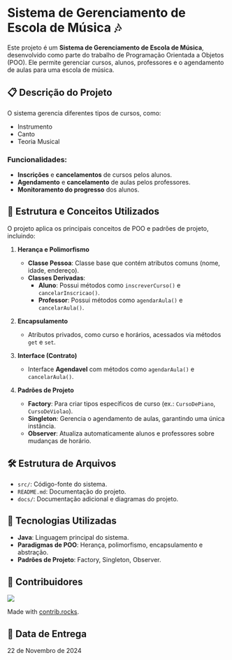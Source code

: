 # Sistema de Gerenciamento de Escola de Música 🎶

Este projeto é um **Sistema de Gerenciamento de Escola de Música**, desenvolvido como parte do trabalho de Programação
Orientada a Objetos (POO). Ele permite gerenciar cursos, alunos, professores e o agendamento de aulas para uma escola de
música.

## 📋 Descrição do Projeto

O sistema gerencia diferentes tipos de cursos, como:

- Instrumento
- Canto
- Teoria Musical

### Funcionalidades:

- **Inscrições** e **cancelamentos** de cursos pelos alunos.
- **Agendamento** e **cancelamento** de aulas pelos professores.
- **Monitoramento do progresso** dos alunos.

## 📐 Estrutura e Conceitos Utilizados

O projeto aplica os principais conceitos de POO e padrões de projeto, incluindo:

1. **Herança e Polimorfismo**
    - **Classe Pessoa**: Classe base que contém atributos comuns (nome, idade, endereço).
    - **Classes Derivadas**:
        - **Aluno**: Possui métodos como `inscreverCurso()` e `cancelarInscricao()`.
        - **Professor**: Possui métodos como `agendarAula()` e `cancelarAula()`.

2. **Encapsulamento**
    - Atributos privados, como curso e horários, acessados via métodos `get` e `set`.

3. **Interface (Contrato)**
    - Interface **Agendavel** com métodos como `agendarAula()` e `cancelarAula()`.

4. **Padrões de Projeto**
    - **Factory**: Para criar tipos específicos de curso (ex.: `CursoDePiano`, `CursoDeViolao`).
    - **Singleton**: Gerencia o agendamento de aulas, garantindo uma única instância.
    - **Observer**: Atualiza automaticamente alunos e professores sobre mudanças de horário.

## 🛠 Estrutura de Arquivos

- `src/`: Código-fonte do sistema.
- `README.md`: Documentação do projeto.
- `docs/`: Documentação adicional e diagramas do projeto.

## 🚀 Tecnologias Utilizadas

- **Java**: Linguagem principal do sistema.
- **Paradigmas de POO**: Herança, polimorfismo, encapsulamento e abstração.
- **Padrões de Projeto**: Factory, Singleton, Observer.

## 👥 Contribuidores

<a href="https://github.com/hugo-loiola12/EscolaDeMusica/graphs/contributors">
  <img src="https://contrib.rocks/image?repo=hugo-loiola12/EscolaDeMusica" />
</a>

Made with [contrib.rocks](https://contrib.rocks).

## 📅 Data de Entrega

22 de Novembro de 2024
